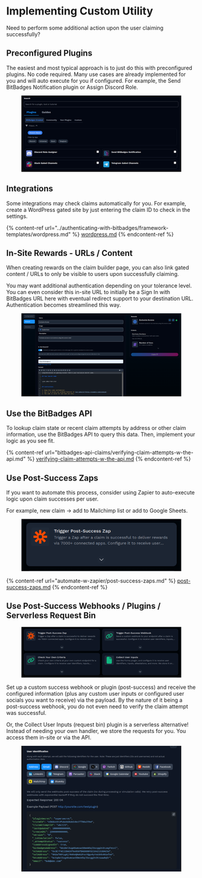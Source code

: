 # Implementing Custom Utility

Need to perform some additional action upon the user claiming successfully?

## **Preconfigured Plugins**

The easiest and most typical approach is to just do this with preconfigured plugins. No code required. Many use cases are already implemented for you and will auto execute for you if configured. For example, the Send BitBadges Notification plugin or Assign Discord Role.

<figure><img src="../../.gitbook/assets/image (189).png" alt=""><figcaption></figcaption></figure>

## **Integrations**

Some integrations may check claims automatically for you. For example, create a WordPress gated site by just entering the claim ID to check in the settings.

{% content-ref url="../authenticating-with-bitbadges/framework-templates/wordpress.md" %}
[wordpress.md](../authenticating-with-bitbadges/framework-templates/wordpress.md)
{% endcontent-ref %}

## **In-Site Rewards - URLs / Content**

When creating rewards on the claim builder page, you can also link gated content / URLs to only be visible to users upon successfully claiming.

You may want additional authentication depending on your tolerance level. You can even consider this in-site URL to initially be a Sign In with BitBadges URL here with eventual redirect support to your destination URL. Authentication becomes streamlined this way.

<figure><img src="../../.gitbook/assets/image (1) (1) (1) (1) (1) (1) (1) (1) (1) (1) (1) (1) (1) (1) (1) (1) (1) (1) (1) (1) (1) (1) (1) (1) (1) (1) (1) (1) (1) (1) (1) (1) (1) (1) (1) (1) (1) (1) (1) (1).png" alt=""><figcaption></figcaption></figure>

## Use the BitBadges API

To lookup claim state or recent claim attempts by address or other claim information, use the BitBadges API to query this data. Then, implement your logic as you see fit.

{% content-ref url="bitbadges-api-claims/verifying-claim-attempts-w-the-api.md" %}
[verifying-claim-attempts-w-the-api.md](bitbadges-api-claims/verifying-claim-attempts-w-the-api.md)
{% endcontent-ref %}

## Use Post-Success Zaps

If you want to automate this process, consider using Zapier to auto-execute logic upon claim successes per user.

For example, new claim -> add to Mailchimp list or add to Google Sheets.

<figure><img src="../../.gitbook/assets/image (219).png" alt=""><figcaption></figcaption></figure>

{% content-ref url="automate-w-zapier/post-success-zaps.md" %}
[post-success-zaps.md](automate-w-zapier/post-success-zaps.md)
{% endcontent-ref %}

## **Use Post-Success Webhooks / Plugins / Serverless Request Bin**

<figure><img src="../../.gitbook/assets/image (217).png" alt=""><figcaption></figcaption></figure>

Set up a custom success webhook or plugin (post-success) and receive the configured information (plus any custom user inputs or configured user socials you want to receive) via the payload. By the nature of it being a post-success webhook, you do not even need to verify the claim attempt was successful.

Or, the Collect User Inputs (request bin) plugin is a serverless alternative! Instead of needing your own handler, we store the requests for you. You access them in-site or via the API.

<figure><img src="../../.gitbook/assets/image (218).png" alt=""><figcaption></figcaption></figure>

